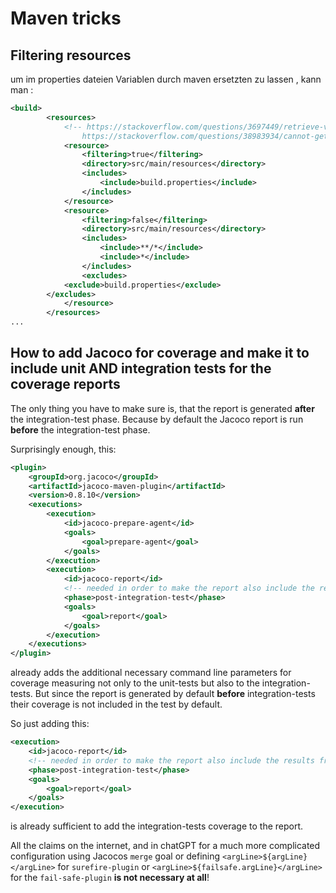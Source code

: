 # Maven tricks
## Filtering resources
um im properties dateien Variablen durch maven ersetzten zu lassen , kann man : 
```xml
<build>
		<resources>
			<!-- https://stackoverflow.com/questions/3697449/retrieve-version-from-maven-pom-xml-in-code/41791885 
				https://stackoverflow.com/questions/38983934/cannot-get-maven-project-version-property-in-a-spring-application-with-value -->
			<resource>
				<filtering>true</filtering>
				<directory>src/main/resources</directory>
				<includes>
					<include>build.properties</include>
				</includes>
			</resource>
			<resource>
				<filtering>false</filtering>
				<directory>src/main/resources</directory>
				<includes>
					<include>**/*</include>
					<include>*</include>
				</includes>
				<excludes>
            <exclude>build.properties</exclude>
        </excludes>
			</resource>
		</resources>
...
```

## How to add Jacoco for coverage and make it to include unit AND integration tests for the coverage reports

The only thing you have to make sure is, that the report is generated **after** the integration-test phase. 
Because by default the Jacoco report is run **before** the integration-test phase.

Surprisingly enough, this: 
```xml
<plugin>
	<groupId>org.jacoco</groupId>
	<artifactId>jacoco-maven-plugin</artifactId>
	<version>0.8.10</version>
	<executions>
		<execution>
			<id>jacoco-prepare-agent</id>
			<goals>
				<goal>prepare-agent</goal>
			</goals>
		</execution>
		<execution>
			<id>jacoco-report</id>
			<!-- needed in order to make the report also include the results from the integration tests -->
			<phase>post-integration-test</phase>
			<goals>
				<goal>report</goal>
			</goals>
		</execution>
	</executions>
</plugin>
```
already adds the additional necessary command line parameters for coverage measuring  not only to the unit-tests but also to the integration-tests. But since the report is generated by default **before** integration-tests their coverage is not included in the test by default.

So just adding this: 
```xml
<execution>
	<id>jacoco-report</id>
	<!-- needed in order to make the report also include the results from the integration tests -->
	<phase>post-integration-test</phase>
	<goals>
		<goal>report</goal>
	</goals>
</execution>
```
is already sufficient to add the integration-tests coverage to the report. 

All the claims on the internet, and in chatGPT for a much more complicated configuration using Jacocos `merge` goal or  defining `<argLine>${argLine}</argLine>` for `surefire-plugin` or `<argLine>${failsafe.argLine}</argLine>` for the `fail-safe-plugin` **is not necessary at all**!
